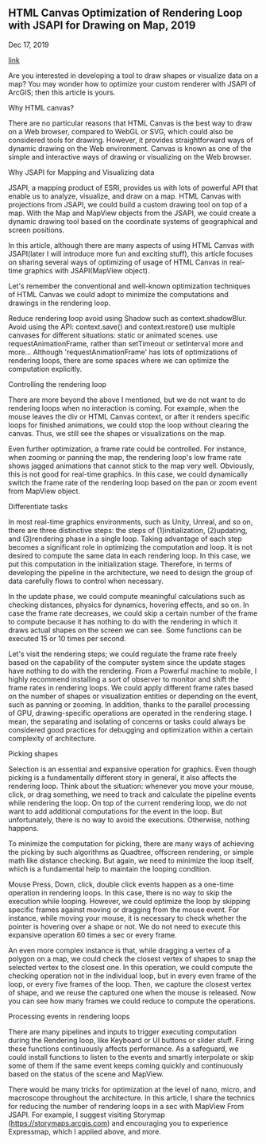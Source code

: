 ## HTML Canvas Optimization of Rendering Loop with JSAPI for Drawing on Map, 2019

Dec 17, 2019

[link](https://medium.com/analytics-vidhya/html-canvas-optimization-of-rendering-loop-with-jsapi-for-drawing-on-map-71cb0500a213)


Are you interested in developing a tool to draw shapes or visualize data on a map? You may wonder how to optimize your custom renderer with JSAPI of ArcGIS; then this article is yours.

Why HTML canvas?

There are no particular reasons that HTML Canvas is the best way to draw on a Web browser, compared to WebGL or SVG, which could also be considered tools for drawing. However, it provides straightforward ways of dynamic drawing on the Web environment. Canvas is known as one of the simple and interactive ways of drawing or visualizing on the Web browser.

Why JSAPI for Mapping and Visualizing data

JSAPI, a mapping product of ESRI, provides us with lots of powerful API that enable us to analyze, visualize, and draw on a map. HTML Canvas with projections from JSAPI, we could build a custom drawing tool on top of a map. With the Map and MapView objects from the JSAPI, we could create a dynamic drawing tool based on the coordinate systems of geographical and screen positions.

In this article, although there are many aspects of using HTML Canvas with JSAPI(later I will introduce more fun and exciting stuff), this article focuses on sharing several ways of optimizing of usage of HTML Canvas in real-time graphics with JSAPI(MapView object).

Let's remember the conventional and well-known optimization techniques of HTML Canvas we could adopt to minimize the computations and drawings in the rendering loop.

Reduce rendering loop
avoid using Shadow such as context.shadowBlur.
Avoid using the API: context.save() and context.restore()
use multiple canvases for different situations: static or animated scenes.
use requestAnimationFrame, rather than setTimeout or setInterval
more and more…
Although 'requestAnimationFrame' has lots of optimizations of rendering loops, there are some spaces where we can optimize the computation explicitly.

Controlling the rendering loop

There are more beyond the above I mentioned, but we do not want to do rendering loops when no interaction is coming. For example, when the mouse leaves the div or HTML Canvas context, or after it renders specific loops for finished animations, we could stop the loop without clearing the canvas. Thus, we still see the shapes or visualizations on the map.

Even further optimization, a frame rate could be controlled. For instance, when zooming or panning the map, the rendering loop's low frame rate shows jagged animations that cannot stick to the map very well. Obviously, this is not good for real-time graphics. In this case, we could dynamically switch the frame rate of the rendering loop based on the pan or zoom event from MapView object.

Differentiate tasks

In most real-time graphics environments, such as Unity, Unreal, and so on, there are three distinctive steps: the steps of (1)initialization, (2)updating, and (3)rendering phase in a single loop. Taking advantage of each step becomes a significant role in optimizing the computation and loop. It is not desired to compute the same data in each rendering loop. In this case, we put this computation in the initialization stage. Therefore, in terms of developing the pipeline in the architecture, we need to design the group of data carefully flows to control when necessary.

In the update phase, we could compute meaningful calculations such as checking distances, physics for dynamics, hovering effects, and so on. In case the frame rate decreases, we could skip a certain number of the frame to compute because it has nothing to do with the rendering in which it draws actual shapes on the screen we can see. Some functions can be executed 15 or 10 times per second.

Let's visit the rendering steps; we could regulate the frame rate freely based on the capability of the computer system since the update stages have nothing to do with the rendering. From a Powerful machine to mobile, I highly recommend installing a sort of observer to monitor and shift the frame rates in rendering loops. We could apply different frame rates based on the number of shapes or visualization entities or depending on the event, such as panning or zooming. In addition, thanks to the parallel processing of GPU, drawing-specific operations are operated in the rendering stage. I mean, the separating and isolating of concerns or tasks could always be considered good practices for debugging and optimization within a certain complexity of architecture.

Picking shapes

Selection is an essential and expansive operation for graphics. Even though picking is a fundamentally different story in general, it also affects the rendering loop. Think about the situation: whenever you move your mouse, click, or drag something, we need to track and calculate the pipeline events while rendering the loop. On top of the current rendering loop, we do not want to add additional computations for the event in the loop. But unfortunately, there is no way to avoid the executions. Otherwise, nothing happens.

To minimize the computation for picking, there are many ways of achieving the picking by such algorithms as Quadtree, offscreen rendering, or simple math like distance checking. But again, we need to minimize the loop itself, which is a fundamental help to maintain the looping condition.

Mouse Press, Down, click, double click events happen as a one-time operation in rendering loops. In this case, there is no way to skip the execution while looping. However, we could optimize the loop by skipping specific frames against moving or dragging from the mouse event. For instance, while moving your mouse, it is necessary to check whether the pointer is hovering over a shape or not. We do not need to execute this expansive operation 60 times a sec or every frame.

An even more complex instance is that, while dragging a vertex of a polygon on a map, we could check the closest vertex of shapes to snap the selected vertex to the closest one. In this operation, we could compute the checking operation not in the individual loop, but in every even frame of the loop, or every five frames of the loop. Then, we capture the closest vertex of shape, and we reuse the captured one when the mouse is released. Now you can see how many frames we could reduce to compute the operations.

Processing events in rendering loops

There are many pipelines and inputs to trigger executing computation during the Rendering loop, like Keyboard or UI buttons or slider stuff. Firing these functions continuously affects performance. As a safeguard, we could install functions to listen to the events and smartly interpolate or skip some of them if the same event keeps coming quickly and continuously based on the status of the scene and MapView.


There would be many tricks for optimization at the level of nano, micro, and macroscope throughout the architecture. In this article, I share the technics for reducing the number of rendering loops in a sec with MapView From JSAPI. For example, I suggest visiting Storymap (https://storymaps.arcgis.com) and encouraging you to experience Expressmap, which I applied above, and more.